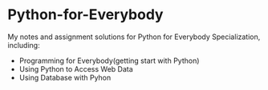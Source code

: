 Python-for-Everybody
=================================

My notes and assignment solutions for Python for Everybody Specialization, including:

* Programming for Everybody(getting start with Python)
* Using Python to Access Web Data
* Using Database with Pyhon


